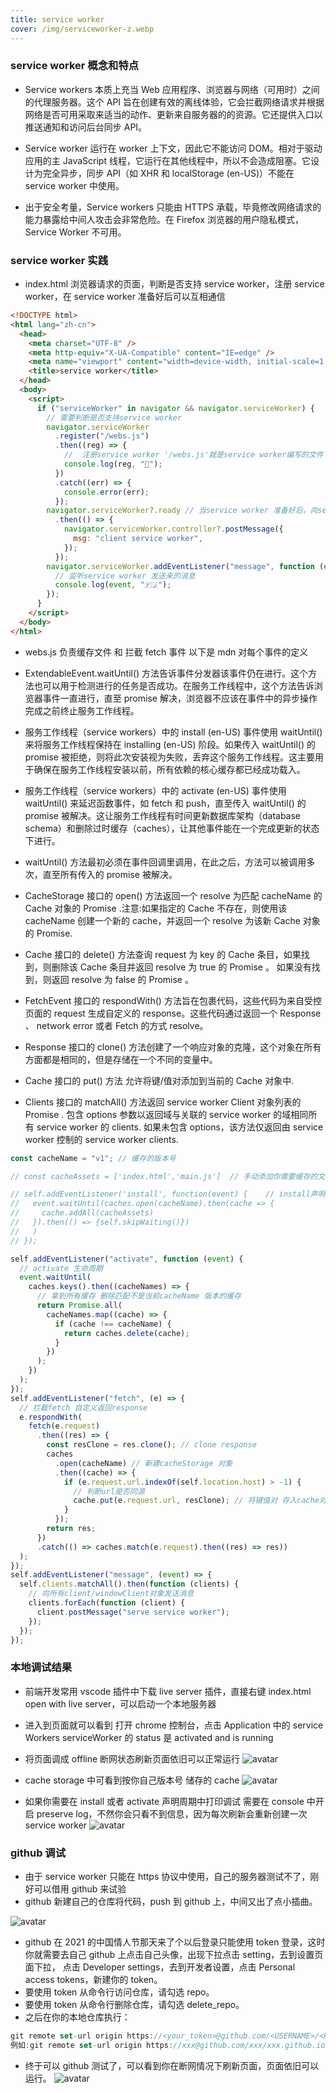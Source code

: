 ```yaml
---
title: service worker
cover: /img/serviceworker-z.webp
---
```


### service worker 概念和特点

- Service workers 本质上充当 Web 应用程序、浏览器与网络（可用时）之间的代理服务器。这个 API 旨在创建有效的离线体验，它会拦截网络请求并根据网络是否可用采取来适当的动作、更新来自服务器的的资源。它还提供入口以推送通知和访问后台同步 API。

- Service worker 运行在 worker 上下文，因此它不能访问 DOM。相对于驱动应用的主 JavaScript 线程，它运行在其他线程中，所以不会造成阻塞。它设计为完全异步，同步 API（如 XHR 和 localStorage (en-US)）不能在 service worker 中使用。

- 出于安全考量，Service workers 只能由 HTTPS 承载，毕竟修改网络请求的能力暴露给中间人攻击会非常危险。在 Firefox 浏览器的用户隐私模式，Service Worker 不可用。

### service worker 实践

- index.html 浏览器请求的页面，判断是否支持 service worker，注册 service worker，在 service worker 准备好后可以互相通信

```html
<!DOCTYPE html>
<html lang="zh-cn">
  <head>
    <meta charset="UTF-8" />
    <meta http-equiv="X-UA-Compatible" content="IE=edge" />
    <meta name="viewport" content="width=device-width, initial-scale=1.0" />
    <title>service worker</title>
  </head>
  <body>
    <script>
      if ("serviceWorker" in navigator && navigator.serviceWorker) {
        // 需要判断是否支持service worker
        navigator.serviceWorker
          .register("/webs.js")
          .then((reg) => {
            //  注册service worker '/webs.js'就是service worker编写的文件
            console.log(reg, "🧬");
          })
          .catch((err) => {
            console.error(err);
          });
        navigator.serviceWorker?.ready // 当service worker 准备好后，向service worker线程发送消息
          .then(() => {
            navigator.serviceWorker.controller?.postMessage({
              msg: "client service worker",
            });
          });
        navigator.serviceWorker.addEventListener("message", function (event) {
          // 监听service worker 发送来的消息
          console.log(event, "🇫🇯");
        });
      }
    </script>
  </body>
</html>
```

- webs.js 负责缓存文件 和 拦截 fetch 事件 以下是 mdn 对每个事件的定义
- ExtendableEvent.waitUntil() 方法告诉事件分发器该事件仍在进行。这个方法也可以用于检测进行的任务是否成功。在服务工作线程中，这个方法告诉浏览器事件一直进行，直至 promise 解决，浏览器不应该在事件中的异步操作完成之前终止服务工作线程。
- 服务工作线程（service workers）中的 install (en-US) 事件使用 waitUntil() 来将服务工作线程保持在 installing (en-US) 阶段。如果传入 waitUntil() 的 promise 被拒绝，则将此次安装视为失败，丢弃这个服务工作线程。这主要用于确保在服务工作线程安装以前，所有依赖的核心缓存都已经成功载入。
- 服务工作线程（service workers）中的 activate (en-US) 事件使用 waitUntil() 来延迟函数事件，如 fetch 和 push，直至传入 waitUntil() 的 promise 被解决。这让服务工作线程有时间更新数据库架构（database schema）和删除过时缓存（caches），让其他事件能在一个完成更新的状态下进行。
- waitUntil() 方法最初必须在事件回调里调用，在此之后，方法可以被调用多次，直至所有传入的 promise 被解决。

- CacheStorage 接口的 open() 方法返回一个 resolve 为匹配 cacheName 的 Cache 对象的 Promise .注意:如果指定的 Cache 不存在，则使用该 cacheName 创建一个新的 cache，并返回一个 resolve 为该新 Cache 对象的 Promise.
- Cache 接口的 delete() 方法查询 request 为 key 的 Cache 条目，如果找到，则删除该 Cache 条目并返回 resolve 为 true 的 Promise 。 如果没有找到，则返回 resolve 为 false 的 Promise 。

- FetchEvent 接口的 respondWith() 方法旨在包裹代码，这些代码为来自受控页面的 request 生成自定义的 response。这些代码通过返回一个 Response 、 network error 或者 Fetch 的方式 resolve。
- Response 接口的 clone() 方法创建了一个响应对象的克隆，这个对象在所有方面都是相同的，但是存储在一个不同的变量中。
- Cache 接口的 put() 方法 允许将键/值对添加到当前的 Cache 对象中.

- Clients 接口的 matchAll() 方法返回 service worker Client 对象列表的 Promise . 包含 options 参数以返回域与关联的 service worker 的域相同所有 service worker 的 clients. 如果未包含 options，该方法仅返回由 service worker 控制的 service worker clients.

```js
const cacheName = "v1"; // 缓存的版本号

// const cacheAssets = ['index.html','main.js']  // 手动添加你需要缓存的文件名称

// self.addEventListener('install', function(event) {    // install声明周期
//   event.waitUntil(caches.open(cacheName).then(cache => {
//     cache.addAll(cacheAssets)
//   }).then(() => {self.skipWaiting()})
//   )
// });

self.addEventListener("activate", function (event) {
  // activate 生命周期
  event.waitUntil(
    caches.keys().then((cacheNames) => {
      // 拿到所有缓存 删除匹配不是当前cacheName 版本的缓存
      return Promise.all(
        cacheNames.map((cache) => {
          if (cache !== cacheName) {
            return caches.delete(cache);
          }
        })
      );
    })
  );
});
self.addEventListener("fetch", (e) => {
  // 拦截fetch 自定义返回response
  e.respondWith(
    fetch(e.request)
      .then((res) => {
        const resClone = res.clone(); // clone response
        caches
          .open(cacheName) // 新建cacheStorage 对象
          .then((cache) => {
            if (e.request.url.indexOf(self.location.host) > -1) {
              // 判断url是否同源
              cache.put(e.request.url, resClone); // 将键值对 存入cache对象
            }
          });
        return res;
      })
      .catch(() => caches.match(e.request).then((res) => res))
  );
});
self.addEventListener("message", (event) => {
  self.clients.matchAll().then(function (clients) {
    // 向所有client/windowClient对象发送消息
    clients.forEach(function (client) {
      client.postMessage("serve service worker");
    });
  });
});
```

### 本地调试结果

- 前端开发常用 vscode 插件中下载 live server 插件，直接右键 index.html open with live server，可以启动一个本地服务器
- 进入到页面就可以看到 打开 chrome 控制台，点击 Application 中的 service Workers serviceWorker 的 status 是 activated and is running
- 将页面调成 offline 断网状态刷新页面依旧可以正常运行
  ![avatar](/img/swa.webp)
- cache storage 中可看到按你自己版本号 储存的 cache
  ![avatar](/img/cache.webp)

- 如果你需要在 install 或者 activate 声明周期中打印调试 需要在 console 中开启 preserve log，不然你会只看不到信息，因为每次刷新会重新创建一次 service worker
  ![avatar](/img/prev.webp)

### github 调试

- 由于 service worker 只能在 https 协议中使用，自己的服务器测试不了，刚好可以借用 github 来试验
- github 新建自己的仓库将代码，push 到 github 上，中间又出了点小插曲。

![avatar](/img/token.webp)

- github 在 2021 的中国情人节那天来了个以后登录只能使用 token 登录，这时你就需要去自己 github 上点击自己头像，出现下拉点击 setting，去到设置页面下拉，
  点击 Developer settings，去到开发者设置，点击 Personal access tokens，新建你的 token。
- 要使用 token 从命令行访问仓库，请勾选 repo。
- 要使用 token 从命令行删除仓库，请勾选 delete_repo。
- 之后在你的本地仓库执行：

```js
git remote set-url origin https://<your_token>@github.com/<USERNAME>/<REPO>.git。
例如:git remote set-url origin https://xxx@github.com/xxx/xxx.github.io.git/
```

- 终于可以 github 测试了，可以看到你在断网情况下刷新页面，页面依旧可以运行。
  ![avatar](/img/gitservice.webp)
